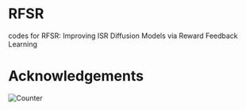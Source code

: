 # RFSR
codes for RFSR: Improving ISR Diffusion Models via Reward Feedback Learning
# Acknowledgements

![Counter](https://counter.jerryz.com.cn/counter?name=rfsr)
